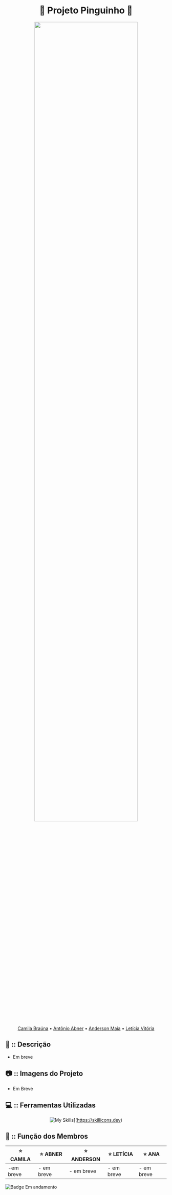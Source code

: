 <div align="center">

<h1> 🐧 Projeto Pinguinho 🐧 </h1>

<img width="80%" src="https://github.com/Cam1ss/Projeto_Apple_Academy/assets/125037138/25492536-7b89-4607-a8c0-b29a59c15966">

<a href="https://github.com/Cam1ss" target="_self" rel="external">Camila Braúna</a> 
  • <a href="https://github.com/frsmth" target="_self" rel="external">Antônio Abner</a> •
    <a href="https://github.com/TheAnders007" target="_self" rel="external">Anderson Maia</a> • 
    <a href="https://github.com/mareshbard" target="_self" rel="external">Letícia Vitória</a>

</div>

<div align="left">

<h2> 📍 :: Descrição </h2>
   
- Em breve

<h2> 📷 :: Imagens do Projeto </h2>

- Em Breve

<h2> 💻 :: Ferramentas Utilizadas </h2>

<div align="center">

![My Skills](https://skillicons.dev/icons?i=js,html,css,vscode)](https://skillicons.dev)

</div>


<h2> 🤝 :: Função dos Membros </h2>

</div>

<div align="center">

|⭐ CAMILA  | ⭐ ABNER |⭐ ANDERSON | ⭐ LETÍCIA | ⭐ ANA |
| -------- | -------- | -------- | ---------- | ---------- |
| -em breve | - em breve | - em breve | - em breve |  - em breve |

</div>


![Badge Em andamento](http://img.shields.io/static/v1?label=STATUS&message=EM%20ANDAMENTO&color=F47B8F&style=for-the-badge)